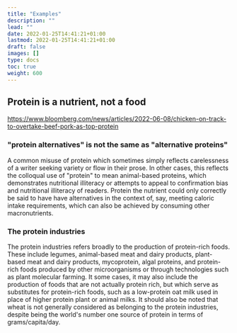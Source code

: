 ```yaml
---
title: "Examples"
description: ""
lead: ""
date: 2022-01-25T14:41:21+01:00
lastmod: 2022-01-25T14:41:21+01:00
draft: false
images: []
type: docs
toc: true
weight: 600
---
```


## Protein is a nutrient, not a food
https://www.bloomberg.com/news/articles/2022-06-08/chicken-on-track-to-overtake-beef-pork-as-top-protein

### "protein alternatives" is not the same as "alternative proteins"
A common misuse of protein which sometimes simply reflects carelessness of a writer seeking variety or flow in their prose. In other cases, this reflects the colloqual use of "protein" to mean animal-based proteins, which demonstrates nutritional illiteracy or attempts to appeal to confirmation bias and nutritional illiteracy of readers. Protein the nutrient could only correctly be said to have have alternatives in the context of, say, meeting caloric intake requirements, which can also be achieved by consuming other macronutrients.

### The protein industries
The protein industries refers broadly to the production of protein-rich foods. These include legumes, animal-based meat and dairy products, plant-based meat and dairy products, mycoprotein, algal proteins, and protein-rich foods produced by other microorganisms or through technologies such as plant molecular farming. It some cases, it may also include the production of foods that are not actually protein rich, but which serve as substitutes for protein-rich foods, such as a low-protein oat milk used in place of higher protein plant or animal milks. It should also be noted that wheat is not generally considered as belonging to the protein industries, despite being the world's number one source of protein in terms of grams/capita/day.